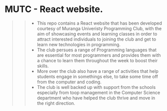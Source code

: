 # MUTC - React website.

> > - This repo contains a React website that has been developed courtesy of Muranga Univeristy Programming Club, with the aim of showcasing events and learning classes in order to attract interested individuals to joining the club and get to learn new technologies in programming.
> > - The club persues a range of Programming languages that are essential for most programmers and provides them with a chance to learn them throughout the week to boost their skills.
> > - More over the club also have a range of activities that help students engage in somethings else, to take some time off from the computer and coding.
> > - The club is well backed up with support from the schools especially from toop management in the Computer Science department who have helped the club thrive and move in the right direction.
